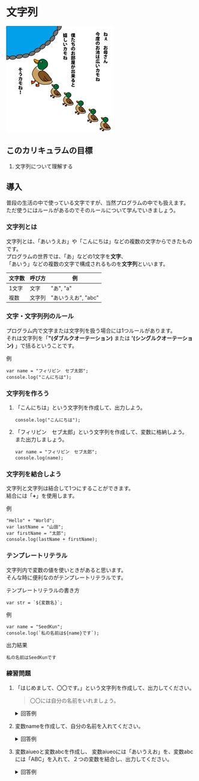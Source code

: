 # 文字列

![文字列](./img/gull.jpg)

## このカリキュラムの目標
1. 文字列について理解する

## 導入
普段の生活の中で使っている文字ですが、当然プログラムの中でも扱えます。  
ただ使うにはルールがあるのでそのルールについて学んでいきましょう。

### 文字列とは
文字列とは、「あいうえお」や「こんにちは」などの複数の文字からできたものです。  
プログラムの世界では、「あ」などの1文字を**文字**、  
「あいう」などの複数の文字で構成されるものを**文字列**といいます。


|文字数|呼び方|例|
|---|---|---|
|1文字|文字|"あ", "a"|
|複数|文字列|"あいうえお", "abc"|

### 文字・文字列列のルール
プログラム内で文字または文字列を扱う場合には1つルールがあります。  
それは文字列を「**"(ダブルクオーテーション)** または **'(シングルクオーテーション)** 」で括るということです。

例

```
var name = "フィリピン　セブ太郎";
console.log("こんにちは");
```

### 文字列を作ろう
1. 「こんにちは」という文字列を作成して、出力しよう。

	```
	console.log("こんにちは");
	
	```
2. 「フィリピン　セブ太郎」という文字列を作成して、変数に格納しよう。  
また出力しましょう。

	```
	var name = "フィリピン　セブ太郎";
	console.log(name);
	```

### 文字列を結合しよう
文字列と文字列は結合して1つにすることができます。  
結合には「**+**」を使用します。

例

```
"Hello" + "World";
var lastName = "山田";
var firstName = "太郎";
console.log(lastName + firstName);
```

### テンプレートリテラル
文字列内で変数の値を使いときがあると思います。  
そんな時に便利なのがテンプレートリテラルです。

テンプレートリテラルの書き方

```
var str = `${変数名}`;
```

例

```
var name = "SeedKun";
console.log(`私の名前は${name}です`);
```

出力結果

```
私の名前はSeedKunです
```

### 練習問題
1. 「はじめまして、〇〇です。」という文字列を作成して、出力してください。
  
	> 〇〇には自分の名前をいれましょう。
	
	<details><summary>回答例</summary><div>
	
	```
	console.log("はじめまして、SeedKunです。");
	```
	
	</div></details>
	
2. 変数nameを作成して、自分の名前を入れてください。

	<details><summary>回答例</summary><div>
	
	```
	var name = "SeedKun";
	```
	
	</div></details>
	
3. 変数aiueoと変数abcを作成し、 変数aiueoには「あいうえお」を、変数abcには「ABC」を入れて、２つの変数を結合し、出力してください。

	<details><summary>回答例</summary><div>
	
	```
	var aiueo = "あいうえお";
	var abc = "ABC";
	console.log(aiueo + abc);
	```
	
	</div></details>